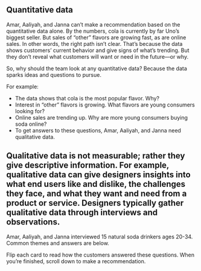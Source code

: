 ## Quantitative data
Amar, Aaliyah, and Janna can’t make a recommendation based on the quantitative data alone. By the numbers, cola is currently by far Uno’s biggest seller. But sales of “other” flavors are growing fast, as are online sales. In other words, the right path isn’t clear. That’s because the data shows customers’ current behavior and give signs of what’s trending. But they don’t reveal what customers will want or need in the future—or why.

So, why should the team look at any quantitative data? Because the data sparks ideas and questions to pursue.

For example:

+ The data shows that cola is the most popular flavor. Why?
+ Interest in “other” flavors is growing. What flavors are young consumers looking for?
+ Online sales are trending up. Why are more young consumers buying soda online?
+ To get answers to these questions, Amar, Aaliyah, and Janna need qualitative data.


## Qualitative data is not measurable; rather they give descriptive information. For example, qualitative data can give designers insights into what end users like and dislike, the challenges they face, and what they want and need from a product or service. Designers typically gather qualitative data through interviews and observations.

Amar, Aaliyah, and Janna interviewed 15 natural soda drinkers ages 20-34. Common themes and answers are below.

Flip each card to read how the customers answered these questions. When you’re finished, scroll down to make a recommendation.



